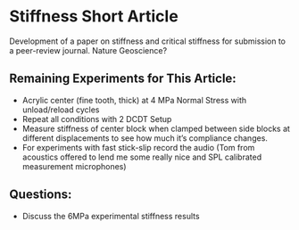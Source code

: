 Stiffness Short Article
=====================

Development of a paper on stiffness and critical stiffness for submission
to a peer-review journal. Nature Geoscience?

## Remaining Experiments for This Article:
- Acrylic center (fine tooth, thick) at 4 MPa Normal Stress with
unload/reload cycles
- Repeat all conditions with 2 DCDT Setup
- Measure stiffness of center block when clamped between side blocks at
different displacements to see how much it’s compliance changes.
- For experiments with fast stick-slip record the audio
(Tom from acoustics offered to lend me some really nice and
SPL calibrated measurement microphones)

## Questions:
- Discuss the 6MPa experimental stiffness results
